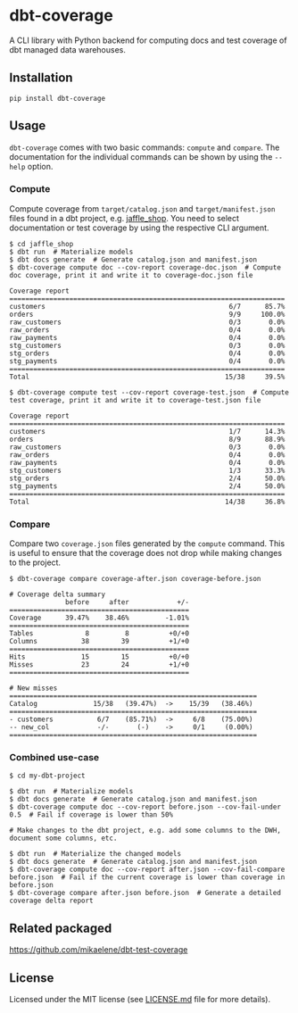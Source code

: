 # dbt-coverage

A CLI library with Python backend for computing docs and test coverage of dbt
managed data warehouses.

## Installation

```
pip install dbt-coverage
```

## Usage

`dbt-coverage` comes with two basic commands: `compute` and `compare`. The
documentation for the individual commands can be shown by using the `--help`
option.

### Compute

Compute coverage from `target/catalog.json` and `target/manifest.json` files
found in a dbt project, e.g.
[jaffle_shop](https://github.com/dbt-labs/jaffle_shop). You need to select
documentation or test coverage by using the respective CLI argument.

```
$ cd jaffle_shop
$ dbt run  # Materialize models
$ dbt docs generate  # Generate catalog.json and manifest.json
$ dbt-coverage compute doc --cov-report coverage-doc.json  # Compute doc coverage, print it and write it to coverage-doc.json file

Coverage report
=====================================================================
customers                                              6/7      85.7%
orders                                                 9/9     100.0%
raw_customers                                          0/3       0.0%
raw_orders                                             0/4       0.0%
raw_payments                                           0/4       0.0%
stg_customers                                          0/3       0.0%
stg_orders                                             0/4       0.0%
stg_payments                                           0/4       0.0%
=====================================================================
Total                                                 15/38     39.5%

$ dbt-coverage compute test --cov-report coverage-test.json  # Compute test coverage, print it and write it to coverage-test.json file

Coverage report
=====================================================================
customers                                              1/7      14.3%
orders                                                 8/9      88.9%
raw_customers                                          0/3       0.0%
raw_orders                                             0/4       0.0%
raw_payments                                           0/4       0.0%
stg_customers                                          1/3      33.3%
stg_orders                                             2/4      50.0%
stg_payments                                           2/4      50.0%
=====================================================================
Total                                                 14/38     36.8%
```

### Compare

Compare two `coverage.json` files generated by the `compute` command. This is
useful to ensure that the coverage does not drop while making changes to the
project.

```
$ dbt-coverage compare coverage-after.json coverage-before.json

# Coverage delta summary
              before     after            +/-
=============================================
Coverage      39.47%    38.46%         -1.01%
=============================================
Tables             8         8          +0/+0
Columns           38        39          +1/+0
=============================================
Hits              15        15          +0/+0
Misses            23        24          +1/+0
=============================================

# New misses
==============================================================
Catalog              15/38   (39.47%)  ->    15/39   (38.46%) 
==============================================================
- customers           6/7    (85.71%)  ->     6/8    (75.00%) 
-- new_col            -/-       (-)    ->     0/1     (0.00%) 
==============================================================
```

### Combined use-case

```
$ cd my-dbt-project

$ dbt run  # Materialize models
$ dbt docs generate  # Generate catalog.json and manifest.json
$ dbt-coverage compute doc --cov-report before.json --cov-fail-under 0.5  # Fail if coverage is lower than 50%

# Make changes to the dbt project, e.g. add some columns to the DWH, document some columns, etc.

$ dbt run  # Materialize the changed models
$ dbt docs generate  # Generate catalog.json and manifest.json
$ dbt-coverage compute doc --cov-report after.json --cov-fail-compare before.json  # Fail if the current coverage is lower than coverage in before.json
$ dbt-coverage compare after.json before.json  # Generate a detailed coverage delta report
```

## Related packaged

https://github.com/mikaelene/dbt-test-coverage

## License

Licensed under the MIT license (see [LICENSE.md](LICENSE.md) file for more
details).